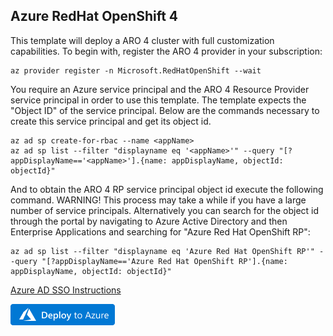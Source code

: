 ## Azure RedHat OpenShift 4

This template will deploy a ARO 4 cluster with full customization capabilities. 
To begin with, register the ARO 4 provider in your subscription:

```
az provider register -n Microsoft.RedHatOpenShift --wait
```

You require an Azure service principal and the ARO 4 Resource Provider service principal in order to use this template. The template expects the "Object ID" of the service principal. Below are the commands necessary to create this service principal and get its object id.

```
az ad sp create-for-rbac --name <appName>
az ad sp list --filter "displayname eq '<appName>'" --query "[?appDisplayName=='<appName>'].{name: appDisplayName, objectId: objectId}"
```

And to obtain the ARO 4 RP service principal object id execute the following command. WARNING! This process may take a while if you have a large number of service principals. Alternatively you can search for the object id through the portal by navigating to Azure Active Directory and then Enterprise Applications and searching for "Azure Red Hat OpenShift RP":

```
az ad sp list --filter "displayname eq 'Azure Red Hat OpenShift RP'" --query "[?appDisplayName=='Azure Red Hat OpenShift RP'].{name: appDisplayName, objectId: objectId}"
```
[Azure AD SSO Instructions](SSO.md)
<a href="https://portal.azure.com/#create/Microsoft.Template/uri/https%3A%2F%2Fraw.githubusercontent.com%2Fjmo808%2farm-aro43%2faro44%2Fazuredeploy.json" target="_blank">
  
<img src="https://raw.githubusercontent.com/Azure/azure-quickstart-templates/master/1-CONTRIBUTION-GUIDE/images/deploytoazure.png"/>
</a>
